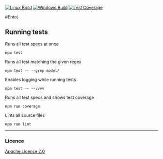 
[![Linux Build][travis-image]][travis-url]
[![Windows Build][appveyor-image]][appveyor-url]
[![Test Coverage][coveralls-image]][coveralls-url]

#Entoj

## Running tests

Runs all test specs at once
```
npm test
```

Runs all test matching the given regex
```
npm test -- --grep model/
```

Enables logging while running tests
```
npm test -- --vvvv
```

Runs all test specs and shows test coverage
```
npm run coverage
```

Lints all source files
```
npm run lint
```

---

### Licence
[Apache License 2.0](LICENSE)

[travis-image]: https://img.shields.io/travis/entoj/entoj-core/master.svg?label=linux
[travis-url]: https://travis-ci.org/entoj/entoj-core
[appveyor-image]: https://img.shields.io/appveyor/ci/ChristianAuth/entoj-core/master.svg?label=windows
[appveyor-url]: https://ci.appveyor.com/project/ChristianAuth/entoj-core
[coveralls-image]: https://img.shields.io/coveralls/entoj/entoj-core/master.svg
[coveralls-url]: https://coveralls.io/r/entoj/entoj-core?branch=master
